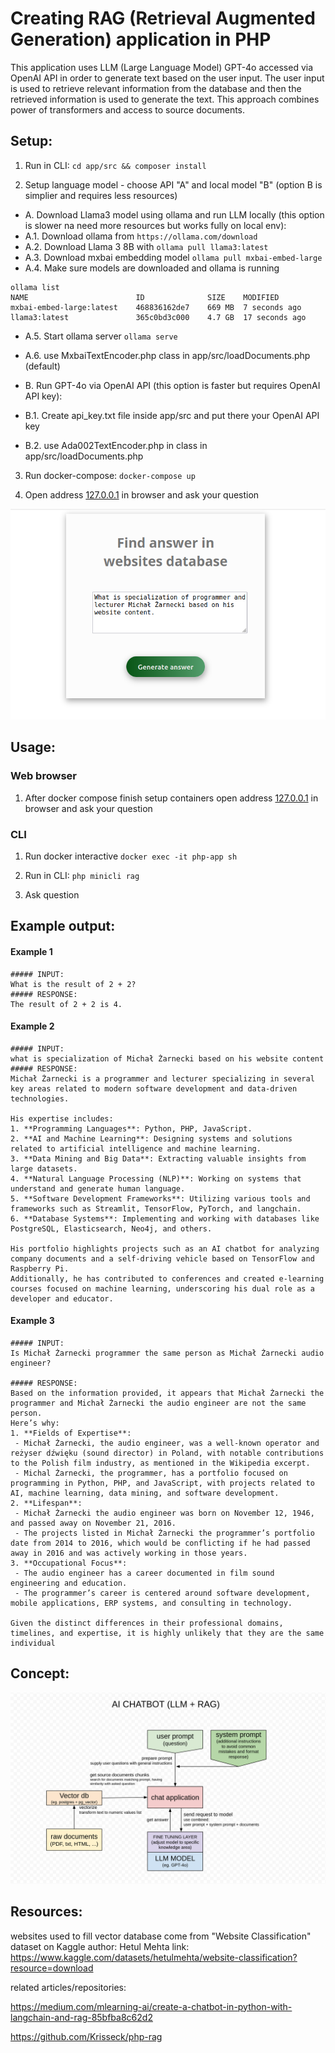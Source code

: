 # Creating RAG (Retrieval Augmented Generation) application in PHP

This application uses LLM (Large Language Model) GPT-4o accessed via OpenAI API in order to generate text based on the user input. 
The user input is used to retrieve relevant information from the database and then the retrieved information is used to generate the text.
This approach combines power of transformers and access to source documents.

## Setup:
1. Run in CLI: `cd app/src && composer install`

2. Setup language model - choose API "A" and local model "B" (option B is simplier and requires less resources)
- A. Download Llama3 model using ollama and run LLM locally (this option is slower na need more resources but works fully on local env):
- A.1. Download ollama from `https://ollama.com/download`
- A.2. Download Llama 3 8B with `ollama pull llama3:latest`
- A.3. Download mxbai embedding model `ollama pull mxbai-embed-large`
- A.4. Make sure models are downloaded and ollama is running

```
ollama list
NAME                    	ID          	SIZE  	MODIFIED       
mxbai-embed-large:latest	468836162de7	669 MB	7 seconds ago 	
llama3:latest           	365c0bd3c000	4.7 GB	17 seconds ago	
```

- A.5. Start ollama server `ollama serve`
- A.6. use MxbaiTextEncoder.php class in app/src/loadDocuments.php (default)


- B. Run GPT-4o via OpenAI API (this option is faster but requires OpenAI API key):
- B.1. Create api_key.txt file inside app/src and put there your OpenAI API key
- B.2. use Ada002TextEncoder.php in class in app/src/loadDocuments.php


3. Run docker-compose: `docker-compose up`

4. Open address [127.0.0.1](http://127.0.0.1/)  in browser and ask your question

<img src="app_form.png" />

## Usage:

### Web browser
1. After docker compose finish setup containers open address [127.0.0.1](http://127.0.0.1/) in browser and ask your question

### CLI
1. Run docker interactive `docker exec -it php-app sh`

2. Run in CLI: `php minicli rag`

3. Ask question

## Example output:
#### Example 1
```
##### INPUT:
What is the result of 2 + 2?
##### RESPONSE:
The result of 2 + 2 is 4.
```

#### Example 2
```
##### INPUT: 
what is specialization of Michał Żarnecki based on his website content
##### RESPONSE:
Michał Żarnecki is a programmer and lecturer specializing in several key areas related to modern software development and data-driven technologies.
 
His expertise includes:
1. **Programming Languages**: Python, PHP, JavaScript.
2. **AI and Machine Learning**: Designing systems and solutions related to artificial intelligence and machine learning.
3. **Data Mining and Big Data**: Extracting valuable insights from large datasets. 
4. **Natural Language Processing (NLP)**: Working on systems that understand and generate human language. 
5. **Software Development Frameworks**: Utilizing various tools and frameworks such as Streamlit, TensorFlow, PyTorch, and langchain. 
6. **Database Systems**: Implementing and working with databases like PostgreSQL, Elasticsearch, Neo4j, and others.
 
His portfolio highlights projects such as an AI chatbot for analyzing company documents and a self-driving vehicle based on TensorFlow and Raspberry Pi.
Additionally, he has contributed to conferences and created e-learning courses focused on machine learning, underscoring his dual role as a developer and educator.
```

#### Example 3
```
##### INPUT: 
Is Michał Żarnecki programmer the same person as Michał Żarnecki audio engineer?

##### RESPONSE:
Based on the information provided, it appears that Michał Żarnecki the programmer and Michał Żarnecki the audio engineer are not the same person.
Here’s why:
1. **Fields of Expertise**:
 - Michał Żarnecki, the audio engineer, was a well-known operator and reżyser dźwięku (sound director) in Poland, with notable contributions to the Polish film industry, as mentioned in the Wikipedia excerpt.
 - Michal Żarnecki, the programmer, has a portfolio focused on programming in Python, PHP, and JavaScript, with projects related to AI, machine learning, data mining, and software development.
2. **Lifespan**:
 - Michał Żarnecki the audio engineer was born on November 12, 1946, and passed away on November 21, 2016.
 - The projects listed in Michał Żarnecki the programmer’s portfolio date from 2014 to 2016, which would be conflicting if he had passed away in 2016 and was actively working in those years. 
3. **Occupational Focus**:
 - The audio engineer has a career documented in film sound engineering and education.
 - The programmer’s career is centered around software development, mobile applications, ERP systems, and consulting in technology.

Given the distinct differences in their professional domains, timelines, and expertise, it is highly unlikely that they are the same individual
```

## Concept:
<img src="ai_chatbot_llm_rag.jpg" width="1000px"/>

## Resources:
websites used to fill vector database come from "Website Classification" dataset on Kaggle
author: Hetul Mehta
link: https://www.kaggle.com/datasets/hetulmehta/website-classification?resource=download

related articles/repositories:

https://medium.com/mlearning-ai/create-a-chatbot-in-python-with-langchain-and-rag-85bfba8c62d2

https://github.com/Krisseck/php-rag